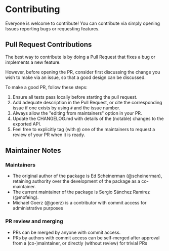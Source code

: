 # Contributing

Everyone is welcome to contribute! You can contribute via simply opening Issues reporting bugs or requesting features.

## Pull Request Contributions

The best way to contribute is by doing a Pull Request that fixes a bug or implements a new feature.

However, before opening the PR, consider first discussing the change you wish to make via an issue, so that a good design can be discussed.

To make a good PR, follow these steps:

1. Ensure all tests pass locally before starting the pull request.
2. Add adequate description in the Pull Request, or cite the corresponding issue if one exists by using `#` and the issue number.
3. Always allow the "editing from maintainers" option in your PR.
4. Update the CHANGELOG.md with details of the (notable) changes to the exported API.
5. Feel free to explicitly tag (with `@`) one of the maintainers to request a review of your PR when it is ready.


## Maintainer Notes

### Maintainers

* The original author of the package is Ed Scheinerman (@scheinerman), retaining authority over the development of the package as a co-maintainer.
* The current maintainer of the package is Sergio Sánchez Ramírez (@mofeing).
* Michael Goerz (@goerz) is a contributor with commit access for administrative purposes

### PR review and merging

* PRs can be merged by anyone with commit access.
* PRs by authors with commit access can be self-merged after approval from a (co-)maintainer, or directly (without review) for trivial PRs

